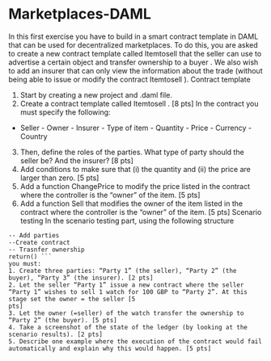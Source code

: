 # Marketplaces-DAML


In this first exercise you have to build in a smart contract template in DAML that can be used for decentralized marketplaces. To do this, you are asked to create a new
contract template called Itemtosell that the seller can use to advertise a certain object and transfer ownership to a buyer . We also wish to add an insurer
that can only view the information about the trade (without being able to issue or modify the contract Itemtosell ).
Contract template
1. Start by creating a new project and .daml file.
2. Create a contract template called Itemtosell . [8 pts] In the contract you must specify the following:
- Seller - Owner - Insurer - Type of item - Quantity - Price - Currency - Country
3. Then, define the roles of the parties. What type of party should the seller be? And the insurer? [8 pts]
4. Add conditions to make sure that (i) the quantity and (ii) the price are larger than zero. [5 pts]
5. Add a function ChangePrice to modify the price listed in the contract where the controller is the “owner” of the item. [5 pts]
6. Add a function Sell that modifies the owner of the item listed in the contract where the controller is the “owner” of the item. [5 pts]
Scenario testing
In the scenario testing part, using the following structure
``` setup = scenario do
-- Add parties
--Create contract
-- Trasnfer ownership
return() ```
you must:
1. Create three parties: “Party 1” (the seller), “Party 2” (the buyer), “Party 3” (the insurer). [2 pts]
2. Let the seller “Party 1” issue a new contract where the seller “Party 1” wishes to sell 1 watch for 100 GBP to “Party 2”. At this stage set the owner = the seller [5
pts]
3. Let the owner (=seller) of the watch transfer the ownership to “Party 2” (the buyer). [5 pts]
4. Take a screenshot of the state of the ledger (by looking at the scenario results). [2 pts]
5. Describe one example where the execution of the contract would fail automatically and explain why this would happen. [5 pts]
